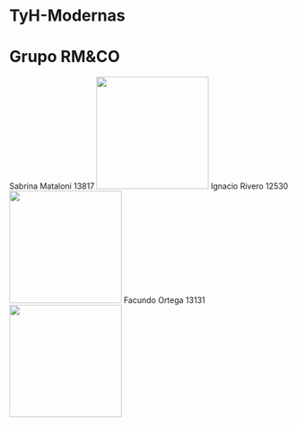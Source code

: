 # TyH-Modernas
# Grupo RM&CO
Sabrina Mataloni 13817 
<img src="https://github.com/user-attachments/assets/5a9e85f2-e273-47cb-8444-4681df6af8ef" width="200">
Ignacio Rivero 12530
<img src="https://github.com/user-attachments/assets/7d9ab3a7-7b59-47b4-bdf9-f710a7d07631" width="200">
Facundo Ortega 13131
<img src="https://github.com/user-attachments/assets/4ea102dd-fbd8-4b43-a47b-d3876e21507f" width="200">
